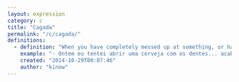 ```yaml
---
layout: expression
category: c
title: "Cagada"
permalink: "/c/cagada/"
definitions:
  - definition: "When you have completely messed up at something, or have made terrible mistake. For example, you had to send a report, but by accident CTRL+V'ed some reddit link while writing. This would be a \"cagada\"."
    example: "- Ontem eu tentei abrir uma cerveja com os dentes... acabei quebrando os dois centrais.\r\n- Putz mano, que cagada!"
    created: "2014-10-29T00:07:46"
    author: "kinow"
---
```

